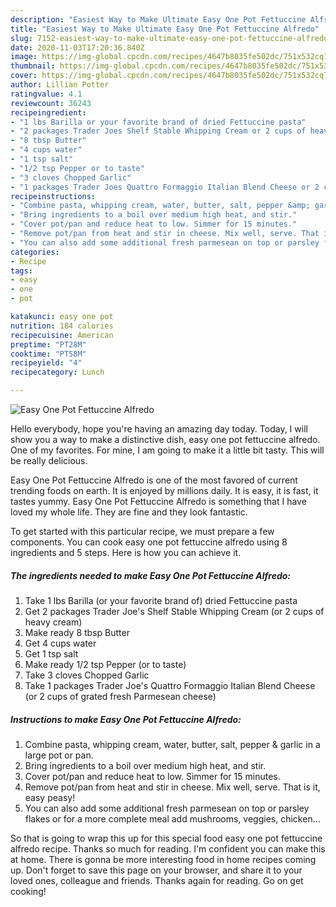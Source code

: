 ```yaml
---
description: "Easiest Way to Make Ultimate Easy One Pot Fettuccine Alfredo"
title: "Easiest Way to Make Ultimate Easy One Pot Fettuccine Alfredo"
slug: 7152-easiest-way-to-make-ultimate-easy-one-pot-fettuccine-alfredo
date: 2020-11-03T17:20:36.840Z
image: https://img-global.cpcdn.com/recipes/4647b8035fe502dc/751x532cq70/easy-one-pot-fettuccine-alfredo-recipe-main-photo.jpg
thumbnail: https://img-global.cpcdn.com/recipes/4647b8035fe502dc/751x532cq70/easy-one-pot-fettuccine-alfredo-recipe-main-photo.jpg
cover: https://img-global.cpcdn.com/recipes/4647b8035fe502dc/751x532cq70/easy-one-pot-fettuccine-alfredo-recipe-main-photo.jpg
author: Lillian Potter
ratingvalue: 4.1
reviewcount: 36243
recipeingredient:
- "1 lbs Barilla or your favorite brand of dried Fettuccine pasta"
- "2 packages Trader Joes Shelf Stable Whipping Cream or 2 cups of heavy cream"
- "8 tbsp Butter"
- "4 cups water"
- "1 tsp salt"
- "1/2 tsp Pepper or to taste"
- "3 cloves Chopped Garlic"
- "1 packages Trader Joes Quattro Formaggio Italian Blend Cheese or 2 cups of grated fresh Parmesean cheese"
recipeinstructions:
- "Combine pasta, whipping cream, water, butter, salt, pepper &amp; garlic in a large pot or pan."
- "Bring ingredients to a boil over medium high heat, and stir."
- "Cover pot/pan and reduce heat to low. Simmer for 15 minutes."
- "Remove pot/pan from heat and stir in cheese. Mix well, serve. That is it, easy peasy!"
- "You can also add some additional fresh parmesean on top or parsley flakes or for a more complete meal add mushrooms, veggies, chicken..."
categories:
- Recipe
tags:
- easy
- one
- pot

katakunci: easy one pot 
nutrition: 184 calories
recipecuisine: American
preptime: "PT28M"
cooktime: "PT58M"
recipeyield: "4"
recipecategory: Lunch

---
```



![Easy One Pot Fettuccine Alfredo](https://img-global.cpcdn.com/recipes/4647b8035fe502dc/751x532cq70/easy-one-pot-fettuccine-alfredo-recipe-main-photo.jpg)

Hello everybody, hope you're having an amazing day today. Today, I will show you a way to make a distinctive dish, easy one pot fettuccine alfredo. One of my favorites. For mine, I am going to make it a little bit tasty. This will be really delicious.

Easy One Pot Fettuccine Alfredo is one of the most favored of current trending foods on earth. It is enjoyed by millions daily. It is easy, it is fast, it tastes yummy. Easy One Pot Fettuccine Alfredo is something that I have loved my whole life. They are fine and they look fantastic.




To get started with this particular recipe, we must prepare a few components. You can cook easy one pot fettuccine alfredo using 8 ingredients and 5 steps. Here is how you can achieve it.

<!--inarticleads1-->

##### The ingredients needed to make Easy One Pot Fettuccine Alfredo:

1. Take 1 lbs Barilla (or your favorite brand of) dried Fettuccine pasta
1. Get 2 packages Trader Joe&#39;s Shelf Stable Whipping Cream (or 2 cups of heavy cream)
1. Make ready 8 tbsp Butter
1. Get 4 cups water
1. Get 1 tsp salt
1. Make ready 1/2 tsp Pepper (or to taste)
1. Take 3 cloves Chopped Garlic
1. Take 1 packages Trader Joe&#39;s Quattro Formaggio Italian Blend Cheese (or 2 cups of grated fresh Parmesean cheese)




<!--inarticleads2-->

##### Instructions to make Easy One Pot Fettuccine Alfredo:

1. Combine pasta, whipping cream, water, butter, salt, pepper &amp; garlic in a large pot or pan.
1. Bring ingredients to a boil over medium high heat, and stir.
1. Cover pot/pan and reduce heat to low. Simmer for 15 minutes.
1. Remove pot/pan from heat and stir in cheese. Mix well, serve. That is it, easy peasy!
1. You can also add some additional fresh parmesean on top or parsley flakes or for a more complete meal add mushrooms, veggies, chicken...




So that is going to wrap this up for this special food easy one pot fettuccine alfredo recipe. Thanks so much for reading. I'm confident you can make this at home. There is gonna be more interesting food in home recipes coming up. Don't forget to save this page on your browser, and share it to your loved ones, colleague and friends. Thanks again for reading. Go on get cooking!
